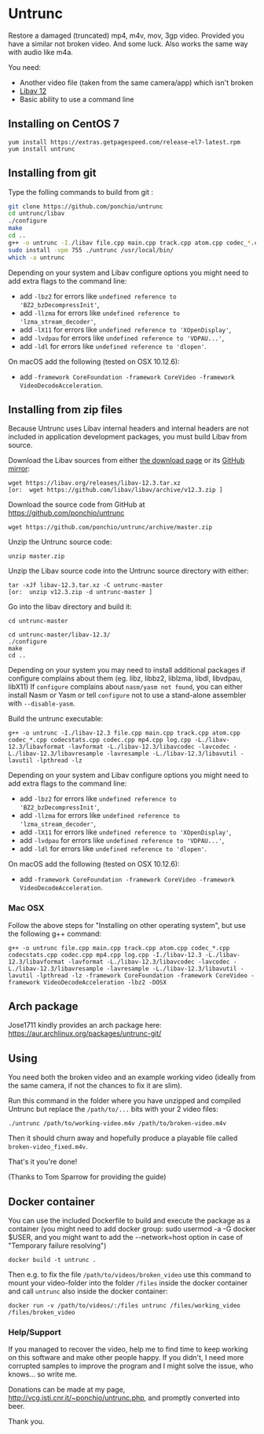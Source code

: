 Untrunc
=======

Restore a damaged (truncated) mp4, m4v, mov, 3gp video. Provided you have a similar not broken video. And some luck. Also works the same way with audio like m4a.

You need:

* Another video file (taken from the same camera/app) which isn't broken
* [Libav 12](https://libav.org/)
* Basic ability to use a command line

## Installing on CentOS 7

    yum install https://extras.getpagespeed.com/release-el7-latest.rpm
    yum install untrunc

## Installing from git

Type the folling commands to build from git :
```bash
git clone https://github.com/ponchio/untrunc
cd untrunc/libav
./configure
make
cd ..
g++ -o untrunc -I./libav file.cpp main.cpp track.cpp atom.cpp codec_*.cpp codecstats.cpp codec.cpp mp4.cpp log.cpp -L./libav/libavformat -lavformat -L./libav/libavcodec -lavcodec -L./libav/libavresample -lavresample -L./libav/libavutil -lavutil -lpthread -lz
sudo install -vpm 755 ./untrunc /usr/local/bin/
which -a untrunc
```

Depending on your system and Libav configure options you might need to add extra flags to the command line:
- add `-lbz2`   for errors like `undefined reference to 'BZ2_bzDecompressInit'`,
- add `-llzma`  for errors like `undefined reference to 'lzma_stream_decoder'`,
- add `-lX11`   for errors like `undefined reference to 'XOpenDisplay'`,
- add `-lvdpau` for errors like `undefined reference to 'VDPAU...'`,
- add `-ldl`    for errors like `undefined reference to 'dlopen'`.

On macOS add the following (tested on OSX 10.12.6):
- add `-framework CoreFoundation -framework CoreVideo -framework VideoDecodeAcceleration`.

## Installing from zip files

Because Untrunc uses Libav internal headers and internal headers are not included in application development packages, you must build Libav from source.

Download the Libav sources from either [the download page](https://libav.org/download/) or its [GitHub mirror](https://github.com/libav/libav/releases):

    wget https://libav.org/releases/libav-12.3.tar.xz
    [or:  wget https://github.com/libav/libav/archive/v12.3.zip ]

Download the source code from GitHub at https://github.com/ponchio/untrunc

    wget https://github.com/ponchio/untrunc/archive/master.zip

Unzip the Untrunc source code:

    unzip master.zip

    
Unzip the Libav source code into the Untrunc source directory with either:

    tar -xJf libav-12.3.tar.xz -C untrunc-master
    [or:  unzip v12.3.zip -d untrunc-master ]

Go into the libav directory and build it:

    cd untrunc-master

    cd untrunc-master/libav-12.3/
    ./configure
    make
    cd ..

Depending on your system you may need to install additional packages if configure complains about them (eg. libz, libbz2, liblzma, libdl, libvdpau, libX11)
If `configure` complains about `nasm/yasm not found`, you can either install Nasm or Yasm or tell `configure` not to use a stand-alone assembler with `--disable-yasm`.

Build the untrunc executable:

    g++ -o untrunc -I./libav-12.3 file.cpp main.cpp track.cpp atom.cpp codec_*.cpp codecstats.cpp codec.cpp mp4.cpp log.cpp -L./libav-12.3/libavformat -lavformat -L./libav-12.3/libavcodec -lavcodec -L./libav-12.3/libavresample -lavresample -L./libav-12.3/libavutil -lavutil -lpthread -lz

Depending on your system and Libav configure options you might need to add extra flags to the command line:
- add `-lbz2`   for errors like `undefined reference to 'BZ2_bzDecompressInit'`,
- add `-llzma`  for errors like `undefined reference to 'lzma_stream_decoder'`,
- add `-lX11`   for errors like `undefined reference to 'XOpenDisplay'`,
- add `-lvdpau` for errors like `undefined reference to 'VDPAU...'`,
- add `-ldl`    for errors like `undefined reference to 'dlopen'`.

On macOS add the following (tested on OSX 10.12.6):
- add `-framework CoreFoundation -framework CoreVideo -framework VideoDecodeAcceleration`.

### Mac OSX

Follow the above steps for "Installing on other operating system", but use the following g++ command:

	g++ -o untrunc file.cpp main.cpp track.cpp atom.cpp codec_*.cpp codecstats.cpp codec.cpp mp4.cpp log.cpp -I./libav-12.3 -L./libav-12.3/libavformat -lavformat -L./libav-12.3/libavcodec -lavcodec -L./libav-12.3/libavresample -lavresample -L./libav-12.3/libavutil -lavutil -lpthread -lz -framework CoreFoundation -framework CoreVideo -framework VideoDecodeAcceleration -lbz2 -DOSX

## Arch package

Jose1711 kindly provides an arch package here: https://aur.archlinux.org/packages/untrunc-git/

## Using

You need both the broken video and an example working video (ideally from the same camera, if not the chances to fix it are slim).

Run this command in the folder where you have unzipped and compiled Untrunc but replace the `/path/to/...` bits with your 2 video files:

    ./untrunc /path/to/working-video.m4v /path/to/broken-video.m4v

Then it should churn away and hopefully produce a playable file called `broken-video_fixed.m4v`.

That's it you're done!

(Thanks to Tom Sparrow for providing the guide)

## Docker container

You can use the included Dockerfile to build and execute the package as a container (you might need to add docker group: sudo usermod -a -G docker $USER, and you might want to add the --network=host option in case of   "Temporary failure resolving")
```
docker build -t untrunc .
```
Then e.g. to fix the file `/path/to/videos/broken_video` use this command to mount your video-folder into the folder `/files`
inside the docker container and call `untrunc` also inside the docker container:
```
docker run -v /path/to/videos/:/files untrunc /files/working_video /files/broken_video
```

### Help/Support

If you managed to recover the video, help me to find time to keep working on this software and make other people happy.
If you didn't, I need more corrupted samples to improve the program and I might solve the issue, who knows... so write me.

Donations can be made at my page, http://vcg.isti.cnr.it/~ponchio/untrunc.php, and promptly converted into beer.

Thank you.
